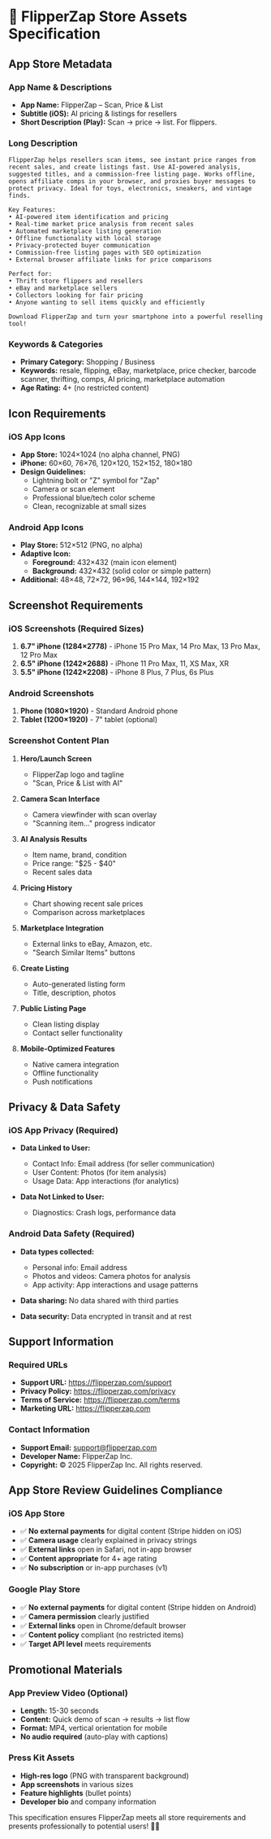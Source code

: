 # 📱 FlipperZap Store Assets Specification

## App Store Metadata

### App Name & Descriptions
- **App Name:** FlipperZap – Scan, Price & List
- **Subtitle (iOS):** AI pricing & listings for resellers  
- **Short Description (Play):** Scan → price → list. For flippers.

### Long Description
```
FlipperZap helps resellers scan items, see instant price ranges from recent sales, and create listings fast. Use AI-powered analysis, suggested titles, and a commission-free listing page. Works offline, opens affiliate comps in your browser, and proxies buyer messages to protect privacy. Ideal for toys, electronics, sneakers, and vintage finds.

Key Features:
• AI-powered item identification and pricing
• Real-time market price analysis from recent sales
• Automated marketplace listing generation
• Offline functionality with local storage
• Privacy-protected buyer communication
• Commission-free listing pages with SEO optimization
• External browser affiliate links for price comparisons

Perfect for:
• Thrift store flippers and resellers
• eBay and marketplace sellers
• Collectors looking for fair pricing
• Anyone wanting to sell items quickly and efficiently

Download FlipperZap and turn your smartphone into a powerful reselling tool!
```

### Keywords & Categories
- **Primary Category:** Shopping / Business
- **Keywords:** resale, flipping, eBay, marketplace, price checker, barcode scanner, thrifting, comps, AI pricing, marketplace automation
- **Age Rating:** 4+ (no restricted content)

## Icon Requirements

### iOS App Icons
- **App Store:** 1024×1024 (no alpha channel, PNG)
- **iPhone:** 60×60, 76×76, 120×120, 152×152, 180×180
- **Design Guidelines:**
  - Lightning bolt or "Z" symbol for "Zap"
  - Camera or scan element
  - Professional blue/tech color scheme
  - Clean, recognizable at small sizes

### Android App Icons
- **Play Store:** 512×512 (PNG, no alpha)
- **Adaptive Icon:**
  - **Foreground:** 432×432 (main icon element)
  - **Background:** 432×432 (solid color or simple pattern)
- **Additional:** 48×48, 72×72, 96×96, 144×144, 192×192

## Screenshot Requirements

### iOS Screenshots (Required Sizes)
1. **6.7" iPhone (1284×2778)** - iPhone 15 Pro Max, 14 Pro Max, 13 Pro Max, 12 Pro Max
2. **6.5" iPhone (1242×2688)** - iPhone 11 Pro Max, 11, XS Max, XR
3. **5.5" iPhone (1242×2208)** - iPhone 8 Plus, 7 Plus, 6s Plus

### Android Screenshots
1. **Phone (1080×1920)** - Standard Android phone
2. **Tablet (1200×1920)** - 7" tablet (optional)

### Screenshot Content Plan
1. **Hero/Launch Screen**
   - FlipperZap logo and tagline
   - "Scan, Price & List with AI"

2. **Camera Scan Interface**
   - Camera viewfinder with scan overlay
   - "Scanning item..." progress indicator

3. **AI Analysis Results**
   - Item name, brand, condition
   - Price range: "$25 - $40"
   - Recent sales data

4. **Pricing History**
   - Chart showing recent sale prices
   - Comparison across marketplaces

5. **Marketplace Integration**
   - External links to eBay, Amazon, etc.
   - "Search Similar Items" buttons

6. **Create Listing**
   - Auto-generated listing form
   - Title, description, photos

7. **Public Listing Page**
   - Clean listing display
   - Contact seller functionality

8. **Mobile-Optimized Features**
   - Native camera integration
   - Offline functionality
   - Push notifications

## Privacy & Data Safety

### iOS App Privacy (Required)
- **Data Linked to User:**
  - Contact Info: Email address (for seller communication)
  - User Content: Photos (for item analysis)
  - Usage Data: App interactions (for analytics)

- **Data Not Linked to User:**
  - Diagnostics: Crash logs, performance data

### Android Data Safety (Required)
- **Data types collected:**
  - Personal info: Email address
  - Photos and videos: Camera photos for analysis
  - App activity: App interactions and usage patterns

- **Data sharing:** No data shared with third parties
- **Data security:** Data encrypted in transit and at rest

## Support Information

### Required URLs
- **Support URL:** https://flipperzap.com/support
- **Privacy Policy:** https://flipperzap.com/privacy  
- **Terms of Service:** https://flipperzap.com/terms
- **Marketing URL:** https://flipperzap.com

### Contact Information
- **Support Email:** support@flipperzap.com
- **Developer Name:** FlipperZap Inc.
- **Copyright:** © 2025 FlipperZap Inc. All rights reserved.

## App Store Review Guidelines Compliance

### iOS App Store
- ✅ **No external payments** for digital content (Stripe hidden on iOS)
- ✅ **Camera usage** clearly explained in privacy strings
- ✅ **External links** open in Safari, not in-app browser
- ✅ **Content appropriate** for 4+ age rating
- ✅ **No subscription** or in-app purchases (v1)

### Google Play Store
- ✅ **No external payments** for digital content (Stripe hidden on Android)
- ✅ **Camera permission** clearly justified
- ✅ **External links** open in Chrome/default browser
- ✅ **Content policy** compliant (no restricted items)
- ✅ **Target API level** meets requirements

## Promotional Materials

### App Preview Video (Optional)
- **Length:** 15-30 seconds
- **Content:** Quick demo of scan → results → list flow
- **Format:** MP4, vertical orientation for mobile
- **No audio required** (auto-play with captions)

### Press Kit Assets
- **High-res logo** (PNG with transparent background)
- **App screenshots** in various sizes
- **Feature highlights** (bullet points)
- **Developer bio** and company information

This specification ensures FlipperZap meets all store requirements and presents professionally to potential users! 📱✨